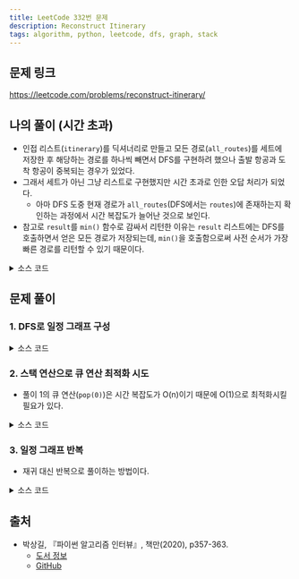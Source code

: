 ```yaml
---
title: LeetCode 332번 문제
description: Reconstruct Itinerary
tags: algorithm, python, leetcode, dfs, graph, stack
---
```


## 문제 링크

https://leetcode.com/problems/reconstruct-itinerary/

## 나의 풀이 (시간 초과)

- 인접 리스트(`itinerary`)를 딕셔너리로 만들고 모든 경로(`all_routes`)를 세트에 저장한 후 해당하는 경로를 하나씩 빼면서 DFS를 구현하려 했으나 출발 항공과 도착 항공이 중복되는 경우가 있었다.
- 그래서 세트가 아닌 그냥 리스트로 구현했지만 시간 초과로 인한 오답 처리가 되었다.
  - 아마 DFS 도중 현재 경로가 `all_routes`(DFS에서는 `routes`)에 존재하는지 확인하는 과정에서 시간 복잡도가 늘어난 것으로 보인다.
- 참고로 `result`를 `min()` 함수로 감싸서 리턴한 이유는 `result` 리스트에는 DFS를 호출하면서 얻은 모든 경로가 저장되는데, `min()`을 호출함으로써 사전 순서가 가장 빠른 경로를 리턴할 수 있기 때문이다.

<details>
<summary>소스 코드</summary>
<div markdown="1">

```python
from typing import List
import collections


class MySolution1:
    def findItinerary(self, tickets: List[List[str]]) -> List[str]:
        result = []
        all_routes = []
        itinerary = collections.defaultdict(list)
        for i, [departure, arrival] in enumerate(tickets):
            itinerary[departure].append(arrival)
            all_routes.append((departure, arrival))

        def dfs(dep, path, routes):
            if len(routes) == 0:
                result.append(path)
                return

            for arrival in itinerary[dep]:
                if (dep, arrival) in routes:
                    routes.remove((dep, arrival))
                    dfs(arrival, path + [arrival], routes)
                    routes.append((dep, arrival))

        dfs('JFK', ['JFK'], all_routes)
        return min(result)
```

</div>
</details>

## 문제 풀이

### 1. DFS로 일정 그래프 구성

<details>
<summary>소스 코드</summary>
<div markdown="1">

```python
from typing import List
import collections


class Solution1:
    def findItinerary(self, tickets: List[List[str]]) -> List[str]:
        graph = collections.defaultdict(list)

        # 그래프 순서대로 구성
        # 사전 어휘 순으로 정렬 (굳이 매번 sort()를 호출할 필요 없음)
        for a, b in sorted(tickets):
            graph[a].append(b)

        route = []

        def dfs(a):
            # 첫 번째 값을 읽어 어휘 순 방문
            # pop()으로 꺼내므로 그래프에서 해당 경로는 사라짐
            # 어휘 순으로 방문해야 하기 때문에
            # 정렬된 리스트 중 맨 앞의 값을 추출 (큐 연산)
            while graph[a]:
                dfs(graph[a].pop(0))

            # route에 쌓이는 건 역순
            route.append(a)

        dfs('JFK')
        # 다시 뒤집어 어휘 순 결과로
        return route[::-1]
```

</div>
</details>

### 2. 스택 연산으로 큐 연산 최적화 시도

- 풀이 1의 큐 연산(`pop(0)`)은 시간 복잡도가 O(n)이기 때문에 O(1)으로 최적화시킬 필요가 있다.

<details>
<summary>소스 코드</summary>
<div markdown="1">

```python
from typing import List
import collections


class Solution2:
    def findItinerary(self, tickets: List[List[str]]) -> List[str]:
        graph = collections.defaultdict(list)

        # 그래프를 뒤집어서 구성 (reverse=True)
        for a, b in sorted(tickets, reverse=True):
            graph[a].append(b)

        route = []

        def dfs(a):
            # 마지막 값을 읽어 어휘 순 방문
            while graph[a]:
                dfs(graph[a].pop())
            route.append(a)

        dfs('JFK')
        # 다시 뒤집어 어휘 순 결과로
        return route[::-1]
```

</div>
</details>

### 3. 일정 그래프 반복

- 재귀 대신 반복으로 풀이하는 방법이다.

<details>
<summary>소스 코드</summary>
<div markdown="1">

```python
from typing import List
import collections


class Solution3:
    def findItinerary(self, tickets: List[List[str]]) -> List[str]:
        graph = collections.defaultdict(list)

        # 그래프 순서대로 구성
        for a, b in sorted(tickets):
            graph[a].append(b)

        route, stack = [], ['JFK']
        while stack:
            # 반복으로 스택을 구성하되 막히는 부분에서 풀어내는 처리
            # 즉, stack[-1]의 인접 노드가 없으면 while 문을 건너뛰고 스택에서 pop
            while graph[stack[-1]]:
                stack.append(graph[stack[-1]].pop(0))
            route.append(stack.pop())

        # 다시 뒤집어 어휘 순 결과로
        return route[::-1]
```

</div>
</details>

## 출처

- 박상길, 『파이썬 알고리즘 인터뷰』, 책만(2020), p357-363.
  - [도서 정보](https://www.onlybook.co.kr/entry/algorithm-interview)
  - [GitHub](https://github.com/onlybooks/algorithm-interview)
